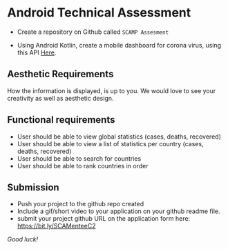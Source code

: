 # Android Technical Assessment  

- Create a repository on Github called ``SCAMP Assesment``

- Using Android Kotlin, create a mobile dashboard for corona virus, using this API [Here](https://documenter.getpostman.com/view/10808728/SzS8rjbc?version=latest).

## Aesthetic Requirements
How the information is displayed, is up to you. We would love to see your creativity as well as aesthetic design.
  
## Functional requirements
- User should be able to view global statistics (cases, deaths, recovered)
- User should be able to view a list of statistics per country (cases, deaths, recovered)
- User should be able to search for countries
- User should be able to rank countries in order

## Submission
- Push your project to the github repo created
- Include a gif/short video to your application on your github readme file.
- submit your project github URL on the application form here: https://bit.ly/SCAMenteeC2


*Good luck!*
